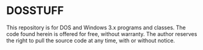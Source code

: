 # DOSSTUFF

This repository is for DOS and Windows 3.x programs and classes.  The code found herein is offered for free, without warranty.  The author reserves the right to pull the source code at any time, with or without notice.
